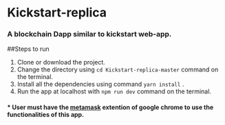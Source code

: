 # Kickstart-replica

### A blockchain Dapp similar to kickstart web-app.

##Steps to run
1. Clone or download the project.
2. Change the directory using ``cd Kickstart-replica-master`` command on the terminal.
3. Install all the dependencies using command ``yarn install`` .
4. Run the app at localhost with ``npm run dev`` command on the terminal.

#### * User must have the [metamask](https://chrome.google.com/webstore/detail/metamask/nkbihfbeogaeaoehlefnkodbefgpgknn) extention of google chrome to use the functionalities of this app.